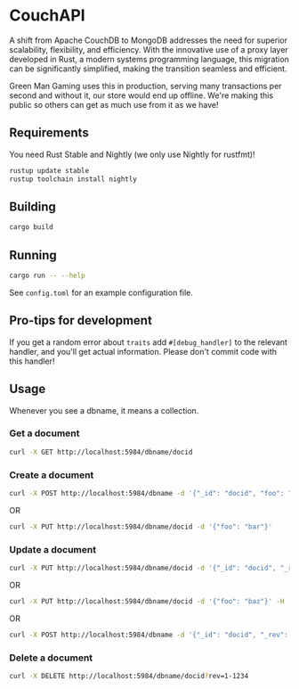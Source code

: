 # CouchAPI

A shift from Apache CouchDB to MongoDB addresses the need for superior
scalability, flexibility, and efficiency. With the innovative use of a proxy
layer developed in Rust, a modern systems programming language, this migration
can be significantly simplified, making the transition seamless and efficient.

Green Man Gaming uses this in production, serving many transactions per second
and without it, our store would end up offline. We're making this public so
others can get as much use from it as we have!

## Requirements

You need Rust Stable and Nightly (we only use Nightly for rustfmt)!

```bash
rustup update stable
rustup toolchain install nightly
```

## Building

```bash
cargo build
```

## Running

```bash
cargo run -- --help
```

See `config.toml` for an example configuration file.

## Pro-tips for development

If you get a random error about `traits` add `#[debug_handler]` to
the relevant handler, and you'll get actual information. Please don't 
commit code with this handler!

## Usage

Whenever you see a dbname, it means a collection.

### Get a document

```bash
curl -X GET http://localhost:5984/dbname/docid
```

### Create a document

```bash
curl -X POST http://localhost:5984/dbname -d '{"_id": "docid", "foo": "bar"}'
```

OR

```bash
curl -X PUT http://localhost:5984/dbname/docid -d '{"foo": "bar"}'
```

### Update a document

```bash
curl -X PUT http://localhost:5984/dbname/docid -d '{"_id": "docid", "_rev": "1-1234", "foo": "baz"}'
```

OR

```bash
curl -X PUT http://localhost:5984/dbname/docid -d '{"foo": "baz"}' -H 'If-Match: 1-1234'
```

OR

```bash
curl -X POST http://localhost:5984/dbname -d '{"_id": "docid", "_rev": "1-1234", "foo": "baz"}'
```

### Delete a document

```bash
curl -X DELETE http://localhost:5984/dbname/docid?rev=1-1234
```

